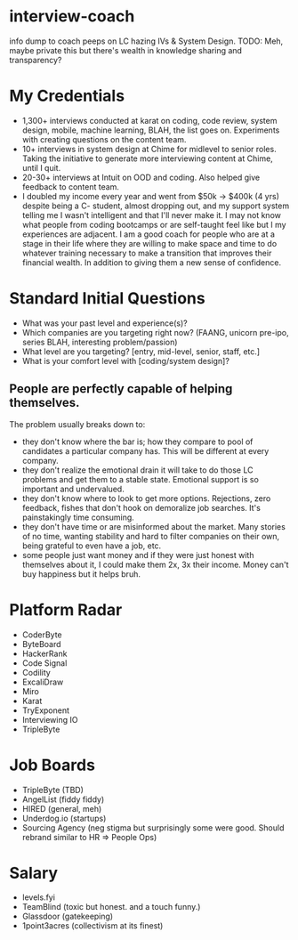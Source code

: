 # interview-coach
info dump to coach peeps on LC hazing IVs &amp; System Design. 
TODO: Meh, maybe private this but there's wealth in knowledge sharing and transparency? 

# My Credentials
- 1,300+ interviews conducted at karat on coding, code review, system design, mobile, machine learning, BLAH, the list goes on. Experiments with creating questions on the content team.
- 10+ interviews in system design at Chime for midlevel to senior roles. Taking the initiative to generate more interviewing content at Chime, until I quit.
- 20-30+ interviews at Intuit on OOD and coding. Also helped give feedback to content team. 
- I doubled my income every year and went from $50k -> $400k (4 yrs) despite being a C- student, almost dropping out, and my support system telling me I wasn't intelligent and that I'll never make it. I may not know what people from coding bootcamps or are self-taught feel like but I my experiences are adjacent. I am a good coach for people who are at a stage in their life where they are willing to make space and time to do whatever training necessary to make a transition that improves their financial wealth. In addition to giving them a new sense of confidence.

# Standard Initial Questions
- What was your past level and experience(s)?
- Which companies are you targeting right now? (FAANG, unicorn pre-ipo, series BLAH, interesting problem/passion)
- What level are you targeting? [entry, mid-level, senior, staff, etc.]
- What is your comfort level with [coding/system design]?

## People are perfectly capable of helping themselves. 
The problem usually breaks down to:
- they don't know where the bar is; how they compare to pool of candidates a particular company has. This will be different at every company.
- they don't realize the emotional drain it will take to do those LC problems and get them to a stable state. Emotional support is so important and undervalued.
- they don't know where to look to get more options. Rejections, zero feedback, fishes that don't hook on demoralize job searches. It's painstakingly time consuming.
- they don't have time or are misinformed about the market. Many stories of no time, wanting stability and hard to filter companies on their own, being grateful to even have a job, etc. 
- some people just want money and if they were just honest with themselves about it, I could make them 2x, 3x their income. Money can't buy happiness but it helps bruh.

# Platform Radar
- CoderByte
- ByteBoard
- HackerRank
- Code Signal
- Codility
- ExcaliDraw
- Miro 
- Karat 
- TryExponent
- Interviewing IO
- TripleByte

# Job Boards
- TripleByte (TBD)
- AngelList (fiddy fiddy)
- HIRED (general, meh)
- Underdog.io (startups)
- Sourcing Agency (neg stigma but surprisingly some were good. Should rebrand similar to HR => People Ops)

# Salary
- levels.fyi
- TeamBlind (toxic but honest. and a touch funny.)
- Glassdoor (gatekeeping)
- 1point3acres (collectivism at its finest)

